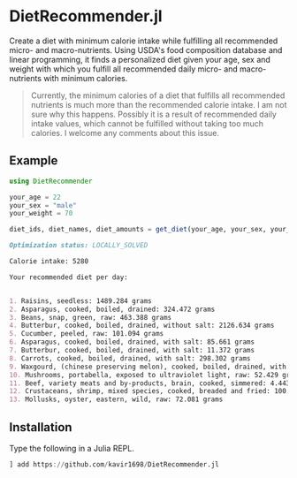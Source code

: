 # DietRecommender.jl

Create a diet with minimum calorie intake while fulfilling all recommended micro- and macro-nutrients. Using USDA's food composition database and linear programming, it finds a personalized diet given your age, sex and weight with which you fulfill all recommended daily micro- and macro-nutrients with minimum calories.

> Currently, the minimum calories of a diet that fulfills all recommended nutrients is much more than the recommended calorie intake. I am not sure why this happens. Possibly it is a result of recommended daily intake values, which cannot be fulfilled without taking too much calories. I welcome any comments about this issue.

## Example

```julia
using DietRecommender

your_age = 22
your_sex = "male"
your_weight = 70

diet_ids, diet_names, diet_amounts = get_diet(your_age, your_sex, your_weight)
```

```md
Optimization status: LOCALLY_SOLVED 

Calorie intake: 5280 

Your recommended diet per day:


1. Raisins, seedless: 1489.284 grams
2. Asparagus, cooked, boiled, drained: 324.472 grams
3. Beans, snap, green, raw: 463.388 grams
4. Butterbur, cooked, boiled, drained, without salt: 2126.634 grams
5. Cucumber, peeled, raw: 101.094 grams
6. Asparagus, cooked, boiled, drained, with salt: 85.661 grams
7. Butterbur, cooked, boiled, drained, with salt: 11.372 grams
8. Carrots, cooked, boiled, drained, with salt: 298.302 grams
9. Waxgourd, (chinese preserving melon), cooked, boiled, drained, with salt: 71.164 grams
10. Mushrooms, portabella, exposed to ultraviolet light, raw: 52.429 grams
11. Beef, variety meats and by-products, brain, cooked, simmered: 4.443 grams
12. Crustaceans, shrimp, mixed species, cooked, breaded and fried: 100.296 grams
13. Mollusks, oyster, eastern, wild, raw: 72.081 grams
```

## Installation

Type the following in a Julia REPL.

```julia
] add https://github.com/kavir1698/DietRecommender.jl
```
